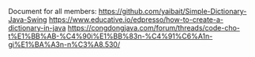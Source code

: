 Document for all members:
https://github.com/yaibait/Simple-Dictionary-Java-Swing
https://www.educative.io/edpresso/how-to-create-a-dictionary-in-java
https://congdongjava.com/forum/threads/code-cho-t%E1%BB%AB-%C4%90i%E1%BB%83n-%C4%91%C6%A1n-gi%E1%BA%A3n-n%C3%A8.530/
